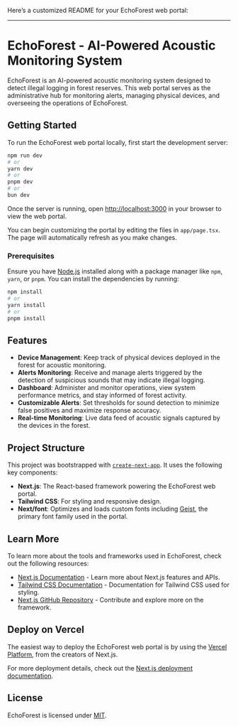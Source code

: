 Here’s a customized README for your EchoForest web portal:

---

# EchoForest - AI-Powered Acoustic Monitoring System

EchoForest is an AI-powered acoustic monitoring system designed to detect illegal logging in forest reserves. This web portal serves as the administrative hub for monitoring alerts, managing physical devices, and overseeing the operations of EchoForest.

## Getting Started

To run the EchoForest web portal locally, first start the development server:

```bash
npm run dev
# or
yarn dev
# or
pnpm dev
# or
bun dev
```

Once the server is running, open [http://localhost:3000](http://localhost:3000) in your browser to view the web portal.

You can begin customizing the portal by editing the files in `app/page.tsx`. The page will automatically refresh as you make changes.

### Prerequisites

Ensure you have [Node.js](https://nodejs.org/) installed along with a package manager like `npm`, `yarn`, or `pnpm`. You can install the dependencies by running:

```bash
npm install
# or
yarn install
# or
pnpm install
```

## Features

- **Device Management**: Keep track of physical devices deployed in the forest for acoustic monitoring.
- **Alerts Monitoring**: Receive and manage alerts triggered by the detection of suspicious sounds that may indicate illegal logging.
- **Dashboard**: Administer and monitor operations, view system performance metrics, and stay informed of forest activity.
- **Customizable Alerts**: Set thresholds for sound detection to minimize false positives and maximize response accuracy.
- **Real-time Monitoring**: Live data feed of acoustic signals captured by the devices in the forest.

## Project Structure

This project was bootstrapped with [`create-next-app`](https://nextjs.org/docs/app/api-reference/cli/create-next-app). It uses the following key components:

- **Next.js**: The React-based framework powering the EchoForest web portal.
- **Tailwind CSS**: For styling and responsive design.
- **Next/font**: Optimizes and loads custom fonts including [Geist](https://vercel.com/font), the primary font family used in the portal.

## Learn More

To learn more about the tools and frameworks used in EchoForest, check out the following resources:

- [Next.js Documentation](https://nextjs.org/docs) - Learn more about Next.js features and APIs.
- [Tailwind CSS Documentation](https://tailwindcss.com/docs) - Documentation for Tailwind CSS used for styling.
- [Next.js GitHub Repository](https://github.com/vercel/next.js) - Contribute and explore more on the framework.

## Deploy on Vercel

The easiest way to deploy the EchoForest web portal is by using the [Vercel Platform](https://vercel.com/new?utm_medium=default-template&filter=next.js&utm_source=create-next-app&utm_campaign=create-next-app-readme), from the creators of Next.js.

For more deployment details, check out the [Next.js deployment documentation](https://nextjs.org/docs/app/building-your-application/deploying).

## License

EchoForest is licensed under [MIT](LICENSE).
